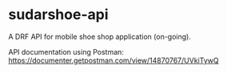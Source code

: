 # sudarshoe-api

A DRF API for mobile shoe shop application (on-going).

API documentation using Postman: https://documenter.getpostman.com/view/14870767/UVkiTywQ
